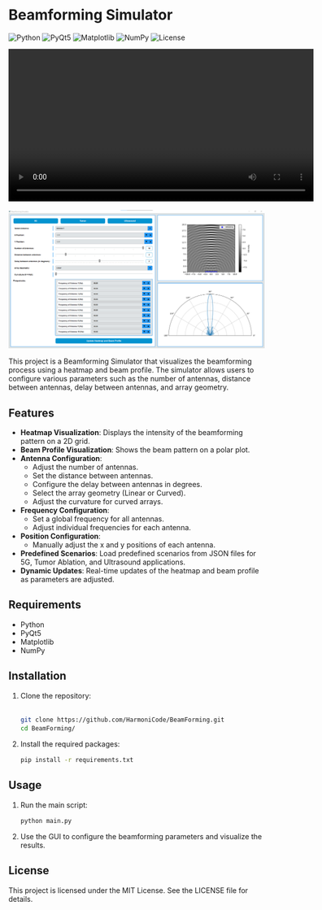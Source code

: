 # Beamforming Simulator

![Python](https://img.shields.io/badge/Python-3.x-blue.svg)
![PyQt5](https://img.shields.io/badge/PyQt5-5.15.4-green.svg)
![Matplotlib](https://img.shields.io/badge/Matplotlib-3.4.3-orange.svg)
![NumPy](https://img.shields.io/badge/NumPy-1.21.2-yellow.svg)
![License](https://img.shields.io/badge/License-MIT-blue.svg)

<video width="600" controls>
  <source src="assets/Beam-Forming%20Git%20Video.mp4" type="video/mp4">
  Your browser does not support the video tag.
</video>

![alt text](assets/image.png)

This project is a Beamforming Simulator that visualizes the beamforming process using a heatmap and beam profile. The simulator allows users to configure various parameters such as the number of antennas, distance between antennas, delay between antennas, and array geometry.

## Features

- **Heatmap Visualization**: Displays the intensity of the beamforming pattern on a 2D grid.
- **Beam Profile Visualization**: Shows the beam pattern on a polar plot.
- **Antenna Configuration**: 
  - Adjust the number of antennas.
  - Set the distance between antennas.
  - Configure the delay between antennas in degrees.
  - Select the array geometry (Linear or Curved).
  - Adjust the curvature for curved arrays.
- **Frequency Configuration**: 
  - Set a global frequency for all antennas.
  - Adjust individual frequencies for each antenna.
- **Position Configuration**: 
  - Manually adjust the x and y positions of each antenna.
- **Predefined Scenarios**: Load predefined scenarios from JSON files for 5G, Tumor Ablation, and Ultrasound applications.
- **Dynamic Updates**: Real-time updates of the heatmap and beam profile as parameters are adjusted.

## Requirements

- Python 
- PyQt5
- Matplotlib
- NumPy

## Installation

1. Clone the repository:
    ```sh

    git clone https://github.com/HarmoniCode/BeamForming.git
    cd BeamForming/


2. Install the required packages:
    ```sh
    pip install -r requirements.txt
    ```

## Usage

1. Run the main script:
    ```sh
    python main.py
    ```

2. Use the GUI to configure the beamforming parameters and visualize the results.

## License


This project is licensed under the MIT License. See the LICENSE file for details.

